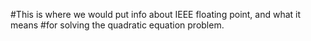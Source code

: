 #This is where we would put info about IEEE floating point, and what it means
#for solving the quadratic equation problem.
